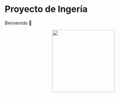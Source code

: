 # **Proyecto de Ingería** 
Bienvenido 👋 

<p align="center">
    <img src="../imgs copy/Inegniería.jpg" width="200">
</p>

